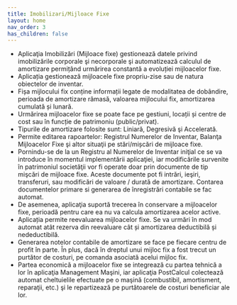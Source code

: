 ```yaml
---
title: Imobilizari/Mijloace Fixe
layout: home
nav_order: 3
has_children: false
---
```

- Aplicaţia Imobilizări (Mijloace fixe) gestionează datele privind imobilizările corporale şi necorporale şi automatizează calculul de amortizare permițând urmărirea constantă a evoluției mijloacelor fixe.
- Aplicația gestionează mijloacele fixe propriu-zise sau de natura obiectelor de inventar.
- Fișa mijlocului fix conține informații legate de modalitatea de dobândire, perioada de amortizare rămasă, valoarea mijlocului fix, amortizarea cumulată și lunară.
- Urmărirea mijloacelor fixe se poate face pe gestiuni, locații și centre de cost sau în funcție de patrimoniu (public/privat).
- Tipurile de amortizare folosite sunt: Liniară, Degresivă şi Accelerată.
- Permite editarea rapoartelor: Registrul Numerelor de Inventar, Balanţa Mijloacelor Fixe şi altor situaţii pe stări/mișcări de mijloace fixe.
- Pornindu-se de la un Registru al Numerelor de Inventar iniţial ce se va introduce în momentul implementării aplicaţiei, iar modificările survenite în patrimoniul societăţii vor fi operate doar prin documente de tip mişcări de mijloace fixe. Aceste documente pot fi intrări, ieşiri, transferuri, sau modificări de valoare / durată de amortizare. Contarea documentelor primare si generarea de înregistrări contabile se fac automat.
- De asemenea, aplicaţia suportă trecerea în conservare a mijloacelor fixe, perioadă pentru care ea nu va calcula amortizarea acelor active.
- Aplicația permite reevaluarea mijloacelor fixe. Se va urmări în mod automat atât rezerva din reevaluare cât și amortizarea deductibilă și nedeductibilă.
- Generarea notelor contabile de amortizare se face pe fiecare centru de profit în parte. În plus, dacă în dreptul unui mijloc fix a fost trecut un purtător de costuri, pe comanda asociată acelui mijloc fix.
- Partea economică a mijloacelor fixe se integrează cu partea tehnică a lor în aplicaţia Management Maşini, iar aplicaţia PostCalcul colectează automat cheltuielile efectuate pe o maşină (combustibil, amortisment, reparaţii, etc.) şi le repartizează pe purtătoarele de costuri beneficiar ale lor.

